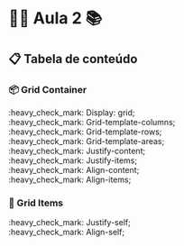 # :man_teacher: Aula 2 :books:

## :clipboard: Tabela de conteúdo

### :package: Grid Container

<p> 
    :heavy_check_mark: Display: grid;<br>      
    :heavy_check_mark: Grid-template-columns;<br>
    :heavy_check_mark: Grid-template-rows;<br>           
    :heavy_check_mark: Grid-template-areas;<br>    
    :heavy_check_mark: Justify-content;<br>
    :heavy_check_mark: Justify-items;<br>
    :heavy_check_mark: Align-content;<br>
    :heavy_check_mark: Align-items;<br>    
</p>

### :pencil:  Grid Items
<p> 
    :heavy_check_mark: Justify-self;<br>
    :heavy_check_mark: Align-self;<br>                   
</p>



